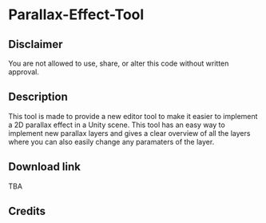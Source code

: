 # Parallax-Effect-Tool

## Disclaimer
You are not allowed to use, share, or alter this code without written approval.

## Description
This tool is made to provide a new editor tool to make it easier to implement a 2D parallax effect in a Unity scene. This tool has an easy way to implement new parallax layers and gives a clear overview of all the layers where you can also easily change any paramaters of the layer.

## Download link
TBA

## Credits
